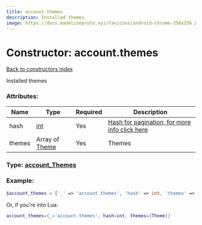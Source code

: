 ```yaml
---
title: account.themes
description: Installed themes
image: https://docs.madelineproto.xyz/favicons/android-chrome-256x256.png
---
```

# Constructor: account.themes  
[Back to constructors index](index.md)



Installed themes

### Attributes:

| Name     |    Type       | Required | Description |
|----------|---------------|----------|-------------|
|hash|[int](../types/int.md) | Yes|[Hash for pagination, for more info click here](https://core.telegram.org/api/offsets#hash-generation)|
|themes|Array of [Theme](../types/Theme.md) | Yes|Themes|



### Type: [account\_Themes](../types/account_Themes.md)


### Example:

```php
$account_themes = ['_' => 'account.themes', 'hash' => int, 'themes' => [Theme, Theme]];
```  


Or, if you're into Lua:

```lua
account_themes={_='account.themes', hash=int, themes={Theme}}

```



